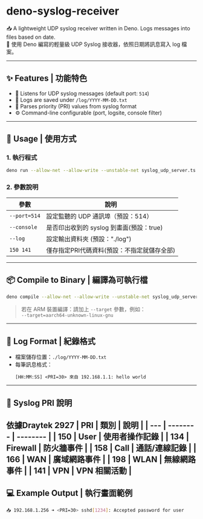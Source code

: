 # deno-syslog-receiver

📥 A lightweight UDP syslog receiver written in Deno. Logs messages into files based on date.  
📘 使用 Deno 編寫的輕量級 UDP Syslog 接收器，依照日期將訊息寫入 log 檔案。

---

## ✨ Features | 功能特色

- 📡 Listens for UDP syslog messages (default port: `514`)
- 📁 Logs are saved under `/log/YYYY-MM-DD.txt`
- 🧠 Parses priority (PRI) values from syslog format
- ⚙️ Command-line configurable (port, logsite, console filter)

---

## 🚀 Usage | 使用方式

### 1. 執行程式

```bash
deno run --allow-net --allow-write --unstable-net syslog_udp_server.ts --port=514 --console=true 150,141
```

### 2. 參數說明

| 參數         | 說明                                  |
|--------------|---------------------------------------|
| `--port=514` | 設定監聽的 UDP 通訊埠（預設：514）   |
| `--console`  | 是否印出收到的 syslog 到畫面(預設：true)          |
| `--log`     | 設定輸出資料夾 (預設："./log")          |
| `150 141`     | 僅存指定PRI代碼資料(預設：不指定就儲存全部)       |

---

## 📦 Compile to Binary | 編譯為可執行檔

```bash
deno compile --allow-net --allow-write --unstable-net syslog_udp_server.ts
```

> 若在 ARM 裝置編譯：請加上 `--target` 參數，例如：  
> `--target=aarch64-unknown-linux-gnu`

---

## 📁 Log Format | 紀錄格式

- 檔案儲存位置：`./log/YYYY-MM-DD.txt`
- 每筆訊息格式：
  ```
  [HH:MM:SS] <PRI=30> 來自 192.168.1.1: hello world
  ```

---

## 🧾 Syslog PRI 說明
依據Draytek 2927
| PRI | 類別       | 說明       |
| --- | -------- | -------- |
| 150 | User     | 使用者操作記錄  |
| 134 | Firewall | 防火牆事件    |
| 158 | Call     | 通話/連線記錄  |
| 166 | WAN      | 廣域網路事件   |
| 198 | WLAN     | 無線網路事件   |
| 141 | VPN      | VPN 相關活動 |
---
## 💻 Example Output | 執行畫面範例

```bash
📥 192.168.1.256 ➜ <PRI=30> sshd[1234]: Accepted password for user
```

